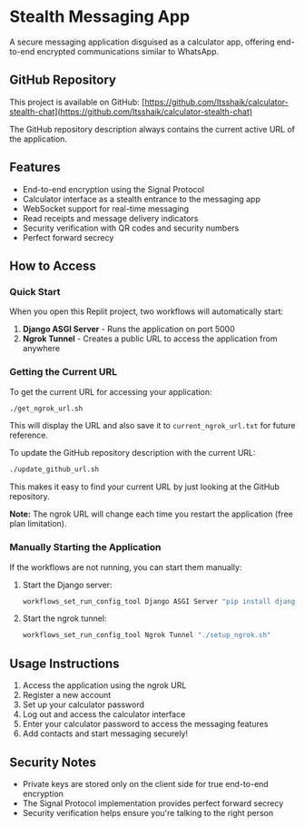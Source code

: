 # Stealth Messaging App

A secure messaging application disguised as a calculator app, offering end-to-end encrypted communications similar to WhatsApp.

## GitHub Repository

This project is available on GitHub:
[https://github.com/Itsshaik/calculator-stealth-chat](https://github.com/Itsshaik/calculator-stealth-chat)

The GitHub repository description always contains the current active URL of the application.

## Features

- End-to-end encryption using the Signal Protocol
- Calculator interface as a stealth entrance to the messaging app
- WebSocket support for real-time messaging
- Read receipts and message delivery indicators
- Security verification with QR codes and security numbers
- Perfect forward secrecy

## How to Access

### Quick Start

When you open this Replit project, two workflows will automatically start:

1. **Django ASGI Server** - Runs the application on port 5000
2. **Ngrok Tunnel** - Creates a public URL to access the application from anywhere

### Getting the Current URL

To get the current URL for accessing your application:

```bash
./get_ngrok_url.sh
```

This will display the URL and also save it to `current_ngrok_url.txt` for future reference.

To update the GitHub repository description with the current URL:

```bash
./update_github_url.sh
```

This makes it easy to find your current URL by just looking at the GitHub repository.

**Note:** The ngrok URL will change each time you restart the application (free plan limitation).

### Manually Starting the Application

If the workflows are not running, you can start them manually:

1. Start the Django server:
   ```bash
   workflows_set_run_config_tool Django ASGI Server "pip install django channels uvicorn websockets cryptography && python manage.py migrate && DJANGO_SETTINGS_MODULE=calculator_app.settings uvicorn calculator_app.asgi:application --host 0.0.0.0 --port 5000"
   ```

2. Start the ngrok tunnel:
   ```bash
   workflows_set_run_config_tool Ngrok Tunnel "./setup_ngrok.sh"
   ```

## Usage Instructions

1. Access the application using the ngrok URL
2. Register a new account
3. Set up your calculator password
4. Log out and access the calculator interface
5. Enter your calculator password to access the messaging features
6. Add contacts and start messaging securely!

## Security Notes

- Private keys are stored only on the client side for true end-to-end encryption
- The Signal Protocol implementation provides perfect forward secrecy
- Security verification helps ensure you're talking to the right person